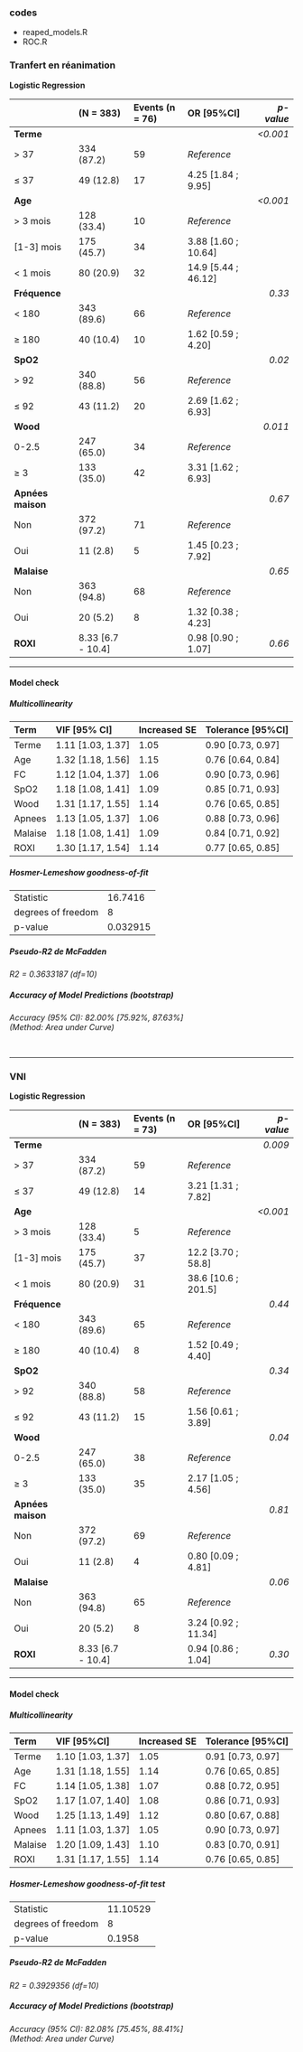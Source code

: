 ### codes

- reaped_models.R
- ROC.R

### Tranfert en réanimation 
  
**Logistic Regression** 

|                   | (N = 383)  | Events (n = 76)  | OR [95%CI]    |  _p-value_     |
| :---------        | :-------        |  :-------    |:---------            | -----:          |
| **Terme**         |            |          |               | _<0.001_     | 
| > 37              | 334 (87.2) | 59       | _Reference_   |              | 
| ≤ 37              | 49 (12.8)  | 17       | 4.25 [1.84 ; 9.95]    |      |
| **Age**           |            |          |               | _<0.001_     | 
| > 3 mois          | 128 (33.4) | 10       | _Reference_   |              |
| [1-3] mois        | 175 (45.7) | 34       | 3.88 [1.60 ; 10.64]    |     |           
| < 1 mois          | 80 (20.9)  | 32       | 14.9 [5.44 ; 46.12]    |     | 
| **Fréquence**     |            |          |               | _0.33_       |
| < 180             | 343 (89.6) | 66       | _Reference_   |              |
| ≥ 180             | 40 (10.4)  | 10       | 1.62 [0.59 ; 4.20] |         | 
| **SpO2**          |            |          |               | _0.02_       |
| > 92              | 340 (88.8) | 56       | _Reference_   |              | 
| ≤ 92              | 43 (11.2)  | 20       | 2.69 [1.62 ; 6.93] |         | 
| **Wood**          |            |          |               | _0.011_      |
| 0-2.5             | 247 (65.0) | 34       | _Reference_   |              |  
| ≥ 3               | 133 (35.0) | 42       | 3.31 [1.62 ; 6.93]   |       | 
| **Apnées maison** |            |          |               | _0.67_       |
| Non               | 372 (97.2) | 71       | _Reference_   |              |
| Oui               | 11 (2.8)   | 5        | 1.45 [0.23 ; 7.92] |         | 
| **Malaise**       |            |          |               | _0.65_       |
| Non               | 363 (94.8) | 68       | _Reference_   |              |
| Oui               | 20 (5.2)   | 8        | 1.32 [0.38 ; 4.23] |         | 
| **ROXI**          | 8.33 [6.7 - 10.4] |   |0.98 [0.90 ; 1.07] | _0.66_ | 

---

#### Model check

##### Multicollinearity

| Term | VIF [95% CI] | Increased SE | Tolerance [95%CI] |
| :----| :----        | :----        | :----             |
| Terme | 1.11 [1.03, 1.37] | 1.05 | 0.90 [0.73, 0.97] |
| Age | 1.32 [1.18, 1.56] | 1.15 | 0.76 [0.64, 0.84] |
| FC | 1.12 [1.04, 1.37] | 1.06 | 0.90 [0.73, 0.96] |
| SpO2 | 1.18 [1.08, 1.41] | 1.09 | 0.85 [0.71, 0.93] |
| Wood | 1.31 [1.17, 1.55] | 1.14 | 0.76 [0.65, 0.85] |
| Apnees | 1.13 [1.05, 1.37] | 1.06 | 0.88 [0.73, 0.96] |
| Malaise | 1.18 [1.08, 1.41] | 1.09 | 0.84 [0.71, 0.92] | 
| ROXI | 1.30 [1.17, 1.54] | 1.14 | 0.77 [0.65, 0.85] |

##### Hosmer-Lemeshow goodness-of-fit 

|           |           |
| :---      | :---      |
| Statistic | 16.7416 |
| degrees of freedom | 8 |
|  p-value | 0.032915 |

##### Pseudo-R2 de McFadden

_R2 = 0.3633187 (df=10)_

##### Accuracy of Model Predictions (bootstrap)

_Accuracy (95% CI): 82.00% [75.92%, 87.63%]_ \
_(Method: Area under Curve)_

<br>

---

### VNI 
  
**Logistic Regression** 

|                   | (N = 383)  | Events (n = 73)  | OR [95%CI]    |  _p-value_     |
| :---------        | :-------        |  :-------    |:---------            | -----:          |
| **Terme**         |            |          |               | _0.009_      | 
| > 37              | 334 (87.2) | 59       | _Reference_   |              | 
| ≤ 37              | 49 (12.8)  | 14       | 3.21 [1.31 ; 7.82]    |      |
| **Age**           |            |          |               | _<0.001_     | 
| > 3 mois          | 128 (33.4) | 5        | _Reference_   |              |
| [1-3] mois        | 175 (45.7) | 37       | 12.2 [3.70 ; 58.8]    |      |           
| < 1 mois          | 80 (20.9)  | 31       | 38.6 [10.6 ; 201.5]    |     | 
| **Fréquence**     |            |          |               | _0.44_       |
| < 180             | 343 (89.6) | 65       | _Reference_   |              |
| ≥ 180             | 40 (10.4)  | 8        | 1.52 [0.49 ; 4.40] |         | 
| **SpO2**          |            |          |               | _0.34_       |
| > 92              | 340 (88.8) | 58       | _Reference_   |              | 
| ≤ 92              | 43 (11.2)  | 15       | 1.56 [0.61 ; 3.89] |         | 
| **Wood**          |            |          |               | _0.04_       |
| 0-2.5             | 247 (65.0) | 38       | _Reference_   |              |  
| ≥ 3               | 133 (35.0) | 35       | 2.17 [1.05 ; 4.56]   |       | 
| **Apnées maison** |            |          |               | _0.81_       |
| Non               | 372 (97.2) | 69       | _Reference_   |              |
| Oui               | 11 (2.8)   | 4        | 0.80 [0.09 ; 4.81] |         | 
| **Malaise**       |            |          |               | _0.06_       |
| Non               | 363 (94.8) | 65       | _Reference_   |              |
| Oui               | 20 (5.2)   | 8        | 3.24 [0.92 ; 11.34] |        | 
| **ROXI**          | 8.33 [6.7 - 10.4] |   | 0.94 [0.86 ; 1.04] | _0.30_ | 

---

#### Model check 

##### Multicollinearity

| Term | VIF [95%CI] | Increased SE | Tolerance [95%CI] |
| :---- | :---- | :---- | :---- | 
| Terme | 1.10 [1.03, 1.37] | 1.05 | 0.91 [0.73, 0.97] |
| Age | 1.31 [1.18, 1.55] | 1.14 | 0.76 [0.65, 0.85] |
| FC | 1.14 [1.05, 1.38] | 1.07 | 0.88 [0.72, 0.95] |
| SpO2 | 1.17 [1.07, 1.40] | 1.08 | 0.86 [0.71, 0.93] |
| Wood | 1.25 [1.13, 1.49] | 1.12 | 0.80 [0.67, 0.88] |
| Apnees | 1.11 [1.03, 1.37] | 1.05 | 0.90 [0.73, 0.97] |
| Malaise | 1.20 [1.09, 1.43] | 1.10 | 0.83 [0.70, 0.91] |
| ROXI | 1.31 [1.17, 1.55] | 1.14 | 0.76 [0.65, 0.85] |

##### Hosmer-Lemeshow goodness-of-fit test

|           |       |
| :-        | :-    |
| Statistic | 11.10529 |
| degrees of freedom | 8 |
| p-value | 0.1958 |

##### Pseudo-R2 de McFadden

_R2 = 0.3929356 (df=10)_

##### Accuracy of Model Predictions (bootstrap)

_Accuracy (95% CI): 82.08% [75.45%, 88.41%]_ \
_(Method: Area under Curve)_
